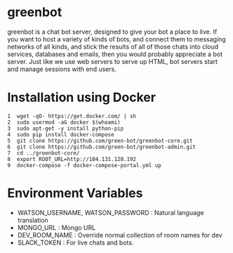 # greenbot

greenbot is a chat bot server, designed to give your bot a place to live.  If you want to host a variety of kinds of bots, and connect them to messaging networks of all kinds, and stick the results of all of those chats into cloud services, databases and emails, then you would probably appreciate a bot server.  Just like we use web servers to serve up HTML, bot servers start and manage sessions with end users.


# Installation using Docker

    1  wget -qO- https://get.docker.com/ | sh
    2  sudo usermod -aG docker $(whoami)
    3  sudo apt-get -y install python-pip
    4  sudo pip install docker-compose
    5  git clone https://github.com/green-bot/greenbot-core.git
    6  git clone https://github.com/green-bot/greenbot-admin.git
    7  cd ../greenbot-core/
    8  export ROOT_URL=http://104.131.120.192
    9  docker-compose -f docker-compose-portal.yml up



# Environment Variables
* WATSON_USERNAME, WATSON_PASSWORD : Natural language translation
* MONGO_URL : Mongo URL
* DEV_ROOM_NAME : Override normal collection of room names for dev
* SLACK_TOKEN : For live chats and bots.
